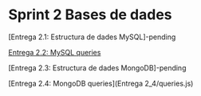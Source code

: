 
# Sprint 2 Bases de dades

[Entrega 2.1: Estructura de dades MySQL]-pending

[Entrega 2.2: MySQL queries](https://github.com/danimorera/Sprint2/tree/master/Entrega%202_2)

[Entrega 2.3: Estructura de dades MongoDB]-pending

[Entrega 2.4: MongoDB queries](Entrega 2_4/queries.js)
